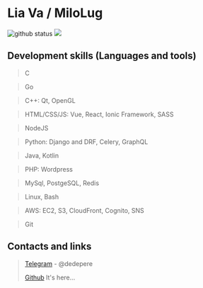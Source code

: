 # Lia Va / MiloLug
<a>
  <img src="https://github-readme-stats.vercel.app/api?username=MiloLug&show_icons=true&theme=material-palenight&count_private=true&include_all_commits=true" alt="github status"/>
  <img src="https://github-readme-stats.vercel.app/api/top-langs/?username=MiloLug&layout=compact&theme=material-palenight"/>
</a>



## Development skills (Languages and tools)

> C

> Go

> C++: Qt, OpenGL

> HTML/CSS/JS: Vue, React, Ionic Framework, SASS

> NodeJS

> Python: Django and DRF, Celery, GraphQL

> Java, Kotlin

> PHP: Wordpress

> MySql, PostgeSQL, Redis

> Linux, Bash

> AWS: EC2, S3, CloudFront, Cognito, SNS

> Git

## Contacts and links


> [Telegram](https://t.me/dedepere) - @dedepere
> 
> [Github](./#) It's here...

